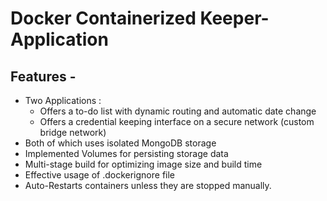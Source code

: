 # Docker Containerized Keeper-Application

## Features -
- Two Applications :
    - Offers a to-do list with dynamic routing and automatic date change
    - Offers a credential keeping interface on a secure network (custom bridge network)
- Both of which uses isolated MongoDB storage 
- Implemented Volumes for persisting storage data
- Multi-stage build for optimizing image size and build time
- Effective usage of .dockerignore file
- Auto-Restarts containers unless they are stopped manually.


